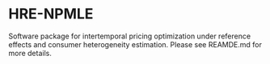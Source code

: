 # HRE-NPMLE
Software package for intertemporal pricing optimization under reference effects and consumer heterogeneity estimation. Please see REAMDE.md for more details.
